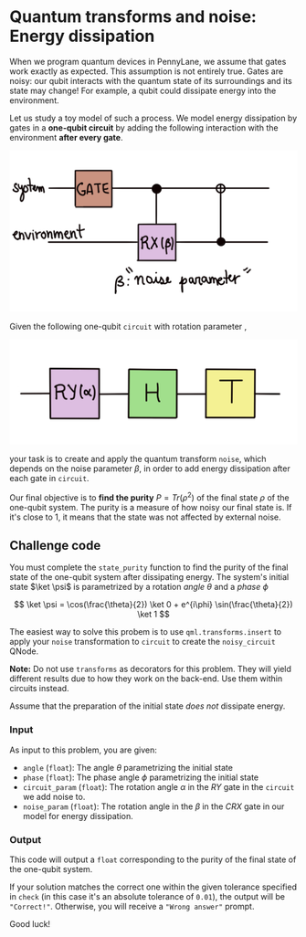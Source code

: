 # Quantum transforms and noise: Energy dissipation


When we program quantum devices in PennyLane, we assume that gates work exactly as expected. This assumption is not entirely true. Gates are noisy: our qubit interacts with the quantum state of its surroundings and its state may change! For example, a qubit could dissipate energy into the environment.

Let us study a toy model of such a process. We model energy dissipation by gates in a **one-qubit circuit** by adding the following interaction with the environment **after every gate**.

![](../figs/dqt_circuit2.png)

Given the following one-qubit `circuit` with rotation parameter ,

![](../figs/dqt_circuit1.png)

your task is to create and apply the quantum transform `noise`, which depends on the noise parameter $\beta$, in order to add energy dissipation after each gate in `circuit`.

Our final objective is to **find the purity** $P=Tr(\rho^2)$ of the final state $\rho$ of the one-qubit system. The purity is a measure of how noisy our final state is. If it's close to 1, it means that the state was not affected by external noise.

Challenge code
--------------

You must complete the `state_purity` function to find the purity of the final state of the one-qubit system after dissipating energy. The system's initial state $\ket \psi$ is parametrized by a rotation _angle_ $\theta$ and a _phase_ $\phi$

$$
\ket \psi = \cos(\frac{\theta}{2}) \ket 0 + e^{i\phi} \sin(\frac{\theta}{2}) \ket 1
$$

The easiest way to solve this probem is to use `qml.transforms.insert` to apply your `noise` transformation to `circuit` to create the `noisy_circuit` QNode.

**Note:** Do not use `transforms` as decorators for this problem. They will yield different results due to how they work on the back-end. Use them within circuits instead.

Assume that the preparation of the initial state _does not_ dissipate energy.

### Input

As input to this problem, you are given:

*   `angle` (`float`): The angle $\theta$ parametrizing the initial state
*   `phase` (`float`): The phase angle $\phi$ parametrizing the initial state
*   `circuit_param` (`float`): The rotation angle $\alpha$ in the $RY$ gate in the `circuit` we add noise to.
*   `noise_param` (`float`): The rotation angle in the $\beta$ in the $CRX$ gate in our model for energy dissipation.

### Output

This code will output a `float` corresponding to the purity of the final state of the one-qubit system.

If your solution matches the correct one within the given tolerance specified in `check` (in this case it's an absolute tolerance of `0.01`), the output will be `"Correct!"`. Otherwise, you will receive a `"Wrong answer"` prompt.

Good luck!